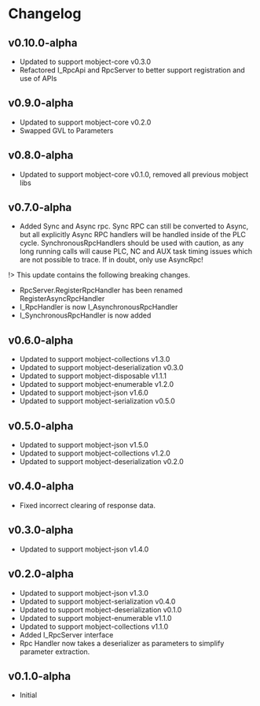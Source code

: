 # Changelog

## v0.10.0-alpha

- Updated to support mobject-core v0.3.0
- Refactored I_RpcApi and RpcServer to better support registration and use of APIs

## v0.9.0-alpha

- Updated to support mobject-core v0.2.0
- Swapped GVL to Parameters

## v0.8.0-alpha

- Updated to support mobject-core v0.1.0, removed all previous mobject libs

## v0.7.0-alpha

- Added Sync and Async rpc. Sync RPC can still be converted to Async, but all explicitly Async RPC handlers will be handled inside of the PLC cycle. SynchronousRpcHandlers should be used with caution, as any long running calls will cause PLC, NC and AUX task timing issues which are not possible to trace. If in doubt, only use AsyncRpc!

!> This update contains the following breaking changes.

- RpcServer.RegisterRpcHandler has been renamed RegisterAsyncRpcHandler
- I_RpcHandler is now I_AsynchronousRpcHandler
- I_SynchronousRpcHandler is now added

## v0.6.0-alpha

- Updated to support mobject-collections v1.3.0
- Updated to support mobject-deserialization v0.3.0
- Updated to support mobject-disposable v1.1.1
- Updated to support mobject-enumerable v1.2.0
- Updated to support mobject-json v1.6.0
- Updated to support mobject-serialization v0.5.0

## v0.5.0-alpha

- Updated to support mobject-json v1.5.0
- Updated to support mobject-collections v1.2.0
- Updated to support mobject-deserialization v0.2.0

## v0.4.0-alpha

- Fixed incorrect clearing of response data.

## v0.3.0-alpha

- Updated to support mobject-json v1.4.0

## v0.2.0-alpha

- Updated to support mobject-json v1.3.0
- Updated to support mobject-serialization v0.4.0
- Updated to support mobject-deserialization v0.1.0
- Updated to support mobject-enumerable v1.1.0
- Updated to support mobject-collections v1.1.0
- Added I_RpcServer interface
- Rpc Handler now takes a deserializer as parameters to simplify parameter extraction.

## v0.1.0-alpha

- Initial
